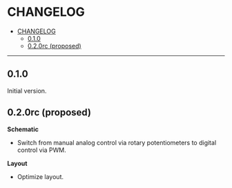 # CHANGELOG

- [CHANGELOG](#changelog)
  - [0.1.0](#010)
  - [0.2.0rc (proposed)](#020rc-proposed)

---

## 0.1.0

Initial version.

## 0.2.0rc (proposed)

**Schematic**

- Switch from manual analog control via rotary potentiometers to digital control via PWM.

**Layout**

- Optimize layout.